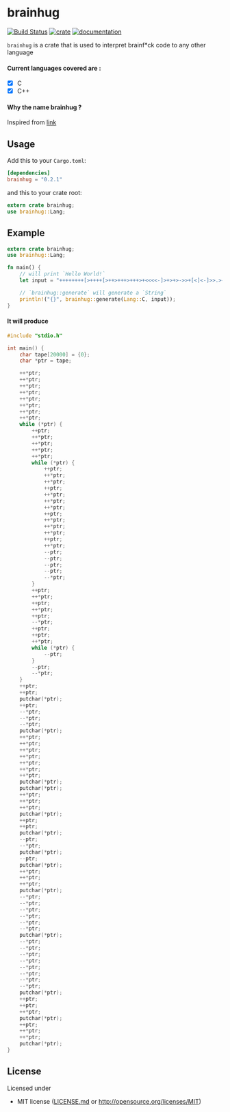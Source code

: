 # brainhug

[![Build Status](https://travis-ci.com/sn99/brainhug.svg?branch=master)](https://travis-ci.com/sn99/brainhug)
[![crate](https://img.shields.io/badge/crates.io-1.0-orange.svg)](https://crates.io/crates/brainhug)
[![documentation](https://img.shields.io/badge/docs-1.0-blue.svg)](https://docs.rs/brainhug)

`brainhug` is a crate that is used to interpret brainf*ck code to any other language

#### Current languages covered are :
- [x] C
- [x] C++

#### Why the name brainhug ?
Inspired from [link](https://lists.freedesktop.org/archives/dri-devel/2018-November/198581.html)

## Usage

Add this to your `Cargo.toml`:

```toml
[dependencies]
brainhug = "0.2.1"
```

and this to your crate root:

```rust
extern crate brainhug;
use brainhug::Lang;
```

## Example

```rust
extern crate brainhug;
use brainhug::Lang;

fn main() {
    // will print `Hello World!`
    let input = "++++++++[>++++[>++>+++>+++>+<<<<-]>+>+>->>+[<]<-]>>.>---.+++++++..+++.>>.<-.<.+++.------.--------.>>+.>++.";

    // `brainhug::generate` will generate a `String`
    println!("{}", brainhug::generate(Lang::C, input));
}
```

#### It will produce

```c
#include "stdio.h"

int main() {
    char tape[20000] = {0};
    char *ptr = tape;

    ++*ptr;
    ++*ptr;
    ++*ptr;
    ++*ptr;
    ++*ptr;
    ++*ptr;
    ++*ptr;
    ++*ptr;
    while (*ptr) {
        ++ptr;
        ++*ptr;
        ++*ptr;
        ++*ptr;
        ++*ptr;
        while (*ptr) {
            ++ptr;
            ++*ptr;
            ++*ptr;
            ++ptr;
            ++*ptr;
            ++*ptr;
            ++*ptr;
            ++ptr;
            ++*ptr;
            ++*ptr;
            ++*ptr;
            ++ptr;
            ++*ptr;
            --ptr;
            --ptr;
            --ptr;
            --ptr;
            --*ptr;
        }
        ++ptr;
        ++*ptr;
        ++ptr;
        ++*ptr;
        ++ptr;
        --*ptr;
        ++ptr;
        ++ptr;
        ++*ptr;
        while (*ptr) {
            --ptr;
        }
        --ptr;
        --*ptr;
    }
    ++ptr;
    ++ptr;
    putchar(*ptr);
    ++ptr;
    --*ptr;
    --*ptr;
    --*ptr;
    putchar(*ptr);
    ++*ptr;
    ++*ptr;
    ++*ptr;
    ++*ptr;
    ++*ptr;
    ++*ptr;
    ++*ptr;
    putchar(*ptr);
    putchar(*ptr);
    ++*ptr;
    ++*ptr;
    ++*ptr;
    putchar(*ptr);
    ++ptr;
    ++ptr;
    putchar(*ptr);
    --ptr;
    --*ptr;
    putchar(*ptr);
    --ptr;
    putchar(*ptr);
    ++*ptr;
    ++*ptr;
    ++*ptr;
    putchar(*ptr);
    --*ptr;
    --*ptr;
    --*ptr;
    --*ptr;
    --*ptr;
    --*ptr;
    putchar(*ptr);
    --*ptr;
    --*ptr;
    --*ptr;
    --*ptr;
    --*ptr;
    --*ptr;
    --*ptr;
    --*ptr;
    putchar(*ptr);
    ++ptr;
    ++ptr;
    ++*ptr;
    putchar(*ptr);
    ++ptr;
    ++*ptr;
    ++*ptr;
    putchar(*ptr);
}
```

## License

Licensed under

 * MIT license ([LICENSE.md](LICENSE.md) or http://opensource.org/licenses/MIT)
